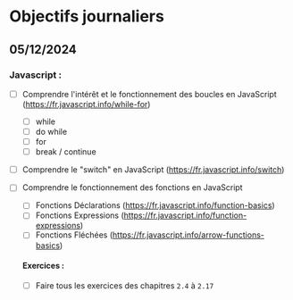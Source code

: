 # Objectifs journaliers

## 05/12/2024

### Javascript :

- [ ] Comprendre l'intérêt et le fonctionnement des boucles en JavaScript (https://fr.javascript.info/while-for)
  - [ ] while
  - [ ] do while
  - [ ] for
  - [ ] break / continue
- [ ] Comprendre le "switch" en JavaScript (https://fr.javascript.info/switch)
- [ ] Comprendre le fonctionnement des fonctions en JavaScript

  - [ ] Fonctions Déclarations (https://fr.javascript.info/function-basics)
  - [ ] Fonctions Expressions (https://fr.javascript.info/function-expressions)
  - [ ] Fonctions Fléchées (https://fr.javascript.info/arrow-functions-basics)

  #### Exercices :

  - [ ] Faire tous les exercices des chapitres `2.4` à `2.17`
